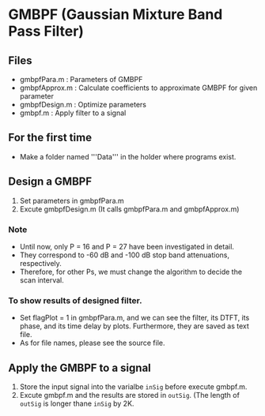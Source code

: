 # GMBPF (Gaussian Mixture Band Pass Filter)

## Files

- gmbpfPara.m : Parameters of GMBPF
- gmbpfApprox.m : Calculate coefficients to approximate GMBPF for given parameter
- gmbpfDesign.m : Optimize parameters
- gmbpf.m : Apply filter to a signal

## For the first time

- Make a folder named '''Data''' in the holder where programs exist. 

## Design a GMBPF

1. Set parameters in gmbpfPara.m
2. Excute gmbpfDesign.m (It calls gmbpfPara.m and gmbpfApprox.m)

### Note

- Until now, only P = 16 and P = 27 have been investigated in detail.
- They correspond to -60 dB and -100 dB stop band attenuations, respectively.
- Therefore, for other Ps, we must change the algorithm to decide the scan interval. 

### To show results of designed filter.

- Set flagPlot = 1 in gmbpfPara.m, and we can see the filter, its DTFT, its phase, and its time delay by plots. Furthermore, they are saved as text file. 
- As for file names, please see the source file. 

## Apply the GMBPF to a signal

1. Store the input signal into the varialbe `inSig` before execute gmbpf.m.
1. Excute gmbpf.m and the results are stored in `outSig`.
(The length of `outSig` is longer thane `inSig` by 2K. 

